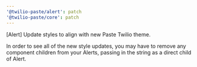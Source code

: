 ```yaml
---
'@twilio-paste/alert': patch
'@twilio-paste/core': patch
---
```


[Alert] Update styles to align with new Paste Twilio theme.

In order to see all of the new style updates, you may have to remove any <Text> component children from your Alerts, passing in the string as a direct child of Alert.
